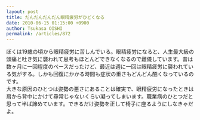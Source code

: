 ```yaml
---
layout: post
title: だんだんだんだん眼精疲労がひどくなる
date: 2010-06-15 01:15:00 +0900
author: Tsukasa OISHI
permalink: /articles/872
---
```



ぼくは19歳の頃から眼精疲労に苦しんでいる。眼精疲労になると、人生最大級の頭痛と吐き気に襲われて思考もほとんどできなくなるので難儀しています。昔は数ヶ月に一回程度のペースだったけど、最近は週に一回は眼精疲労に襲われている気がする。しかも回復にかかる時間も症状の重さもどんどん酷くなっているのです。  
大きな原因のひとつは姿勢の悪さにあることは確実で、眼精疲労になったときは肩から背中にかけて尋常じゃないくらい凝ってしまいます。職業病のひとつだと思って半ば諦めています。できるだけ姿勢を正して椅子に座るようにしなきゃだよ。  

